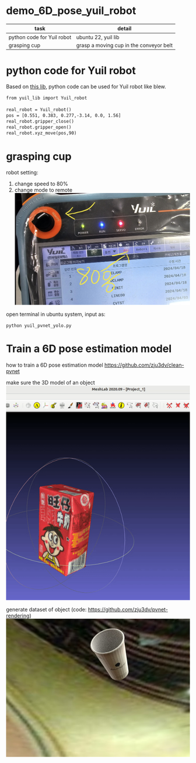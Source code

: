 # demo_6D_pose_yuil_robot

| task    | detail |
| -------- | ------- |
| python code for Yuil robot  |   ubuntu 22, yuil lib  |
| grasping cup  |   grasp a moving cup in the conveyor belt   |

# python code for Yuil robot

Based on [this lib](https://openroboticsalliance.com/en/pc/download), python code can be used for Yuil robot like blew.
```
from yuil_lib import Yuil_robot

real_robot = Yuil_robot()
pos = [0.551, 0.383, 0.277,-3.14, 0.0, 1.56]
real_robot.gripper_close()
real_robot.gripper_open()
real_robot.xyz_move(pos,90)
```
  

# grasping cup

robot setting: 

1. change speed to 80%
2. change mode to remote  
![robot](./assets/3.png)

open terminal in ubuntu system, input as:
```
python yuil_pvnet_yolo.py
```

# Train a 6D pose estimation model

how to train a 6D pose estimation model
https://github.com/zju3dv/clean-pvnet

make sure the 3D model of an object  
![3dmodel](./assets/2.gif)

generate dataset of object  (code:
https://github.com/zju3dv/pvnet-rendering) 
![datase](./assets/dataset.jpg)

